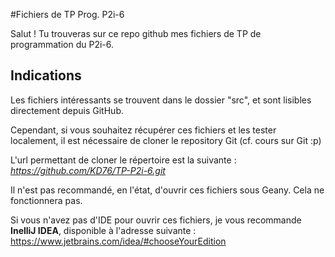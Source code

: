 #Fichiers de TP Prog. P2i-6

Salut ! Tu trouveras sur ce repo github mes fichiers de TP de programmation du P2i-6.

## Indications

Les fichiers intéressants se trouvent dans le dossier "src", et sont lisibles directement depuis GitHub.

Cependant, si vous souhaitez récupérer ces fichiers et les tester localement, il est nécessaire de cloner le repository Git (cf. cours sur Git :p)

L'url permettant de cloner le répertoire est la suivante : *https://github.com/KD76/TP-P2i-6.git*

Il n'est pas recommandé, en l'état, d'ouvrir ces fichiers sous Geany. Cela ne fonctionnera pas.

Si vous n'avez pas d'IDE pour ouvrir ces fichiers, je vous recommande **InelliJ IDEA**, disponible à l'adresse suivante : https://www.jetbrains.com/idea/#chooseYourEdition